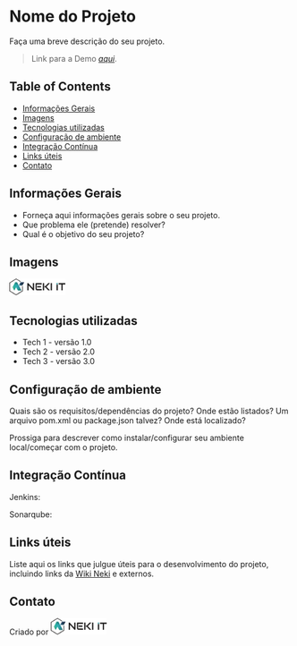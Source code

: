 <!-- Coloque aqui o nome do projeto como ele é conhecido internamente e pelos clientes -->

# Nome do Projeto 

Faça uma breve descrição do seu projeto.

> Link para a Demo [_aqui_](https://www.neki.com.br). <!-- Se você tem o projeto hospedado em algum lugar, inclua o link aqui. -->

## Table of Contents
* [Informações Gerais](#informações-gerais)
* [	Imagens](#imagens)
* [Tecnologias utilizadas](#tecnologias-utilizadas)
* [Configuração de ambiente](#configuração-de-ambiente)
* [Integração Contínua](#integração-contínua)
* [Links úteis](#links-uteis)
* [Contato](#contato)

## Informações Gerais
- Forneça aqui informações gerais sobre o seu projeto.
- Que problema ele (pretende) resolver?
- Qual é o objetivo do seu projeto?
<!-- Você não precisa responder a todas as perguntas - apenas as relevantes para o seu projeto. -->

## Imagens
<img src="./docs/images/neki-logo-oficial-colorido.png" width="100" height="30">

<!-- Se você tiver capturas de tela que gostaria de compartilhar, inclua-as aqui. -->



## Tecnologias utilizadas
- Tech 1 - versão 1.0
- Tech 2 - versão 2.0
- Tech 3 - versão 3.0


## Configuração de ambiente
Quais são os requisitos/dependências do projeto? Onde estão listados? Um arquivo pom.xml ou package.json talvez? Onde está localizado?

Prossiga para descrever como instalar/configurar seu ambiente local/começar com o projeto.


## Integração Contínua

Jenkins: <!-- URL do projeto no Jenkins --> 

Sonarqube: <!-- URL do projeto no sonarqube -->  

## Links úteis
Liste aqui os links que julgue úteis para o desenvolvimento do projeto, incluindo links da [Wiki Neki](https://www.neki.com.br) e externos.

## Contato
Criado por <a hfef="https://www.neki.com.br"><img src="./docs/images/neki-logo-oficial-colorido.png" width="100" height="30"></a>
